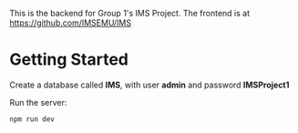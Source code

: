This is the backend for Group 1's IMS Project. 
The frontend is at https://github.com/IMSEMU/IMS

# Getting Started
Create a database called **IMS**, with user **admin** and password **IMSProject1**

Run the server:
```
npm run dev
```

